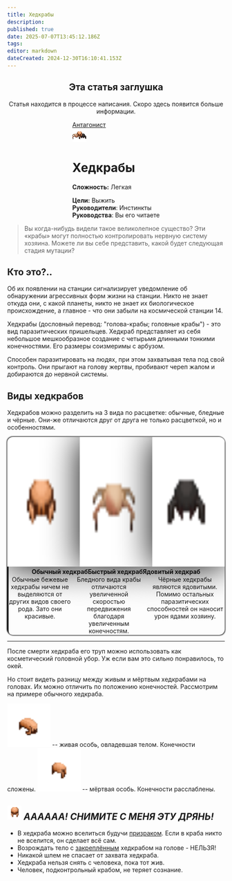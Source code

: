 ```yaml
---
title: Хедкрабы
description: 
published: true
date: 2025-07-07T13:45:12.186Z
tags: 
editor: markdown
dateCreated: 2024-12-30T16:10:41.153Z
---
```


<center>
<div class="warning-banner">
  <h2> Эта статья заглушка </h2>
  <p>Статья находится в процессе написания. Скоро здесь появится больше информации.</p><p>
</div>
</center>

<div style="display: flex; justify-content: center;">
<div class="roles-passport antag">
  <div class="title antag"><a href="/roles/antagonists">Антагонист</a></div>
  <div>
    <div><div><img src="/roles/headcrabs.png"></div></div>
  <div><div>
    <h1>Хедкрабы</h1>
    <p><strong>Сложность:</strong> Легкая</p>
    <strong>Цели:</strong> Выжить<br>
    <b>Руководители</b>:  Инстинкты<br>
    <b>Руководства</b>: Вы его читаете
  </div></div>
  </div>
</div>
</div>

> Вы когда-нибудь видели такое великолепное существо? Эти «крабы» могут полностью контролировать нервную систему хозяина. Можете ли вы себе представить, какой будет следующая стадия мутации?

## Кто это?..
Об их появлении на станции сигнализирует уведомление об обнаружении агрессивных форм жизни на станции. Никто не знает откуда они, с какой планеты, никто не знает их биологическое происхождение, а главное - что они забыли на космической станции 14.

Хедкрабы (дословный перевод: "голова-крабы; головные крабы") - это вид паразитических пришельцев. Хедкраб представляет из себя небольшое мешкообразное создание с четырьмя длинными тонкими конечностями. Его размеры соизмеримы с арбузом.

Способен паразитировать на людях, при этом захватывая тела под свой контроль. Они прыгают на голову жертвы, пробивают череп жалом и добираются до нервной системы.

## Виды хедкрабов
Хедкрабов можно разделить на 3 вида по расцветке: обычные, бледные и чёрные. Они-же отличаются друг от друга не только расцветкой, но и особенностями.



<p></p>
<div style="border-radius: 13px; box-shadow: 1px 1px 3px #0b0b0b,-1px -1px 3px #0b0b0b,inset 3px 3px 1px #0b0b0b; border: 10px; overflow: hidden;">
	<div class="stupid-crabs" style="display: flex; justify-content: center;" align="center" width="900">
		<div class="stupider-crabs"><img src="/roles/headcrabs/headcrab-beautiful.png" width="300" height="300" style="filter: drop-shadow(0 0 40px black)"></div>
		<div  class="stupider-crabs"><img src="/roles/headcrabs/headcrab-fast.png" width="300" height="300" style="filter: drop-shadow(0 0 40px black)"></div>
  	<div  class="stupider-crabs"><img src="/roles/headcrabs/headcrab-poison.png" width="300" height="300" style="filter: drop-shadow(0 0 40px black)"></div>
	</div>
	<div class="ultra-stupid-crabs" style="display: flex; justify-content: center;" align="center" width="900">
		<div class="stupider-crabs" width="300"><strong>Обычный хедкраб</strong></div>
		<div class="stupider-crabs" width="300"><strong>Быстрый хедкраб</strong></div>
		<div class="stupider-crabs" width="300"><strong>Ядовитый хедкраб</strong></div>
	</div>
	<div class="stupidest-crabs" style="display: flex; justify-content: center;" align="center" width="900">
  	<div class="stupider-crabs" width="300" style="margin: 1px;">Обычные бежевые хедкрабы ничем не выделяются от других видов своего рода. Зато они красивые.</div>
		<div class="stupider-crabs" width="300" style="margin: 1px;">Бледного вида крабы отличаются увеличенной скоростью передвижения благодаря увеличенным конечностям.</div>
  	<div class="stupider-crabs" width="300" style="margin: 1px;">Чёрные хедкрабы являются ядовитыми. Помимо остальных паразитических способностей он наносит урон ядами хозяину.</div>
	</div>
</div>


<hr>
После смерти хедкраба его труп можно использовать как косметический головной убор. Уж если вам это сильно понравилось, то окей. 
<p>Но стоит видеть разницу между живым и мёртвым хедкрабами на головах. Их можно отличить по положению конечностей. Рассмотрим на примере обычного хедкраба.<p>
<img src="/roles/headcrabs/equipped-alive.png" width="100" height="100"> -- живая особь, овладевшая телом. Конечности сложены.
<img src="/roles/headcrabs/equipped-dead.png" width="100" height="100"> -- мёртвая особь. Конечности расслаблены.

## <img src="/roles/headcrabs/equipped-helmet.png" width="33" height="33"> <i>АААААА! СНИМИТЕ С МЕНЯ ЭТУ ДРЯНЬ!</i>
<ul>
	<li>В хедкраба можно вселиться будучи <a href="https://wiki.wwdp.ee/ru/roles/ghost">призраком</a>. Если в краба никто не вселится, он сделает всё сам.
  <li>Возрождать тело с <u>закреплённым</u> хедкрабом на голове - НЕЛЬЗЯ!
	<li>Никакой	шлем не спасает от захвата хедкраба.
	<li>Хедкраба нельзя снять с человека, пока тот жив.
	<li>Человек, подконтрольный крабом, не теряет сознание.
</ul>

<div class="table"></div>